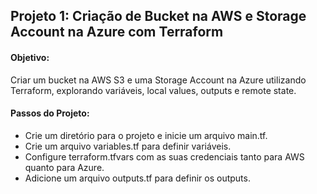 ## Projeto 1: Criação de Bucket na AWS e Storage Account na Azure com Terraform

#### Objetivo: 
Criar um bucket na AWS S3 e uma Storage Account na Azure utilizando Terraform, explorando variáveis, local values, outputs e remote state.

#### Passos do Projeto:

- Crie um diretório para o projeto e inicie um arquivo main.tf.
- Crie um arquivo variables.tf para definir variáveis.
- Configure terraform.tfvars com as suas credenciais tanto para AWS quanto para Azure.
- Adicione um arquivo outputs.tf para definir os outputs.
